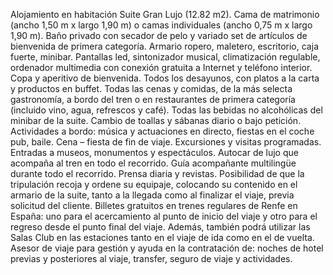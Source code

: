 Alojamiento en habitación Suite Gran Lujo (12.82 m2).
Cama de matrimonio (ancho 1,50 m x largo 1,90 m) o camas individuales  (ancho 0,75 m x largo 1,90 m).
Baño privado con secador de pelo y variado set de artículos de bienvenida de primera categoría.
Armario ropero, maletero, escritorio, caja fuerte, minibar.
Pantallas led, sintonizador musical, climatización regulable, ordenador multimedia con conexión gratuita a Internet y teléfono interior.
Copa y aperitivo de bienvenida.
Todos los desayunos, con platos a la carta y productos en buffet.
Todas las cenas y comidas, de la más selecta gastronomía, a bordo del tren o en restaurantes de primera categoría (incluido vino, agua, refrescos y café).
Todas las bebidas no alcohólicas del minibar de la suite.
Cambio de toallas y sábanas diario o bajo petición.
Actividades a bordo: música y actuaciones en directo, fiestas en el coche pub, baile.
Cena – fiesta de fin de viaje.
Excursiones y visitas programadas.
Entradas a museos, monumentos y espectáculos.
Autocar de lujo que acompaña al tren en todo el recorrido.
Guía acompañante multilingüe durante todo el recorrido.
Prensa diaria y revistas.
Posibilidad de que la tripulación recoja y ordene su equipaje, colocando su contenido en el armario de la suite, tanto a la llegada como al  finalizar el viaje, previa solicitud del cliente.
Billetes gratuitos en trenes regulares de Renfe en España: uno para el acercamiento al punto de inicio del viaje y otro para el regreso desde el punto final del viaje. Además, también podrá utilizar las Salas Club en las estaciones tanto en el viaje de ida como en el de vuelta.
Asesor de viaje para gestión y ayuda en la contratación de: noches de hotel previas y posteriores al viaje, transfer, seguro de viaje y actividades.
